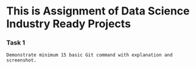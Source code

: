 # This is Assignment of Data Science Industry Ready Projects

### Task 1
    Demonstrate minimum 15 basic Git command with explanation and screenshot.
